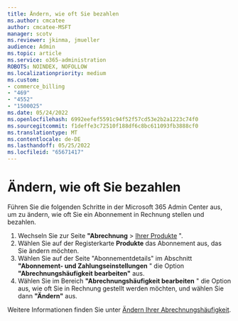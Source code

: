 ```yaml
---
title: Ändern, wie oft Sie bezahlen
ms.author: cmcatee
author: cmcatee-MSFT
manager: scotv
ms.reviewer: jkinma, jmueller
audience: Admin
ms.topic: article
ms.service: o365-administration
ROBOTS: NOINDEX, NOFOLLOW
ms.localizationpriority: medium
ms.custom:
- commerce_billing
- "469"
- "4552"
- "1500025"
ms.date: 05/24/2022
ms.openlocfilehash: 6992eefef5591c94f52f57cd53e2b2a1223c74f0
ms.sourcegitcommit: f1deffe3c72510f188df6c8bc611093fb3888cf0
ms.translationtype: MT
ms.contentlocale: de-DE
ms.lasthandoff: 05/25/2022
ms.locfileid: "65671417"
---
```

# <a name="change-how-often-you-pay"></a>Ändern, wie oft Sie bezahlen

Führen Sie die folgenden Schritte in der Microsoft 365 Admin Center aus, um zu ändern, wie oft Sie ein Abonnement in Rechnung stellen und bezahlen.

1. Wechseln Sie zur Seite **"Abrechnung** > [Ihrer Produkte](https://go.microsoft.com/fwlink/p/?linkid=842054) ".
2. Wählen Sie auf der Registerkarte **Produkte** das Abonnement aus, das Sie ändern möchten.
3. Wählen Sie auf der Seite "Abonnementdetails" im Abschnitt **"Abonnement- und Zahlungseinstellungen** " die Option **"Abrechnungshäufigkeit bearbeiten"** aus.
4. Wählen Sie im Bereich **"Abrechnungshäufigkeit bearbeiten** " die Option aus, wie oft Sie in Rechnung gestellt werden möchten, und wählen Sie dann **"Ändern"** aus.

Weitere Informationen finden Sie unter [Ändern Ihrer Abrechnungshäufigkeit](https://docs.microsoft.com/microsoft-365/commerce/billing-and-payments/change-payment-frequency).
